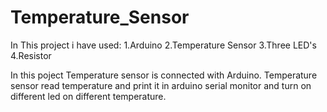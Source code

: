# Temperature_Sensor
In This project i have used:
1.Arduino
2.Temperature Sensor
3.Three LED's
4.Resistor

In this poject Temperature sensor is connected with Arduino. Temperature sensor read temperature and print it in arduino serial monitor and turn on different led on different temperature.
